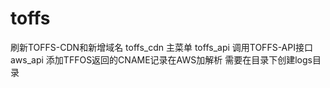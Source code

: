 # toffs
刷新TOFFS-CDN和新增域名
toffs_cdn 主菜单
toffs_api 调用TOFFS-API接口
aws_api 添加TFFOS返回的CNAME记录在AWS加解析
需要在目录下创建logs目录
